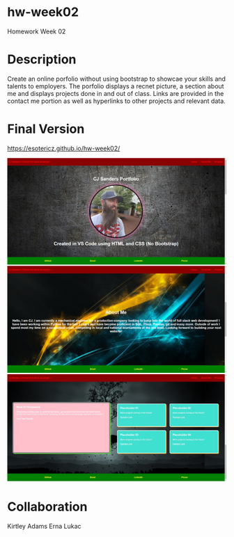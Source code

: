 # hw-week02
Homework Week 02

# Description
Create an online porfolio without using bootstrap to showcae your skills and talents to employers. The porfolio displays a recnet picture, a section about me 
and displays projects done in and out of class. Links are provided in the contact me portion as well as hyperlinks to other projects and relevant data.

# Final Version
https://esotericz.github.io/hw-week02/

![Alt text](/assets/images/screen01.jpg?raw=true "HW Week 01 Screenshot - 01")
![Alt text](/assets/images/screen02.jpg?raw=true "HW Week 01 Screenshot - 02")
![Alt text](/assets/images/screen03.jpg?raw=true "HW Week 01 Screenshot - 03")

# Collaboration
Kirtley Adams
Erna Lukac